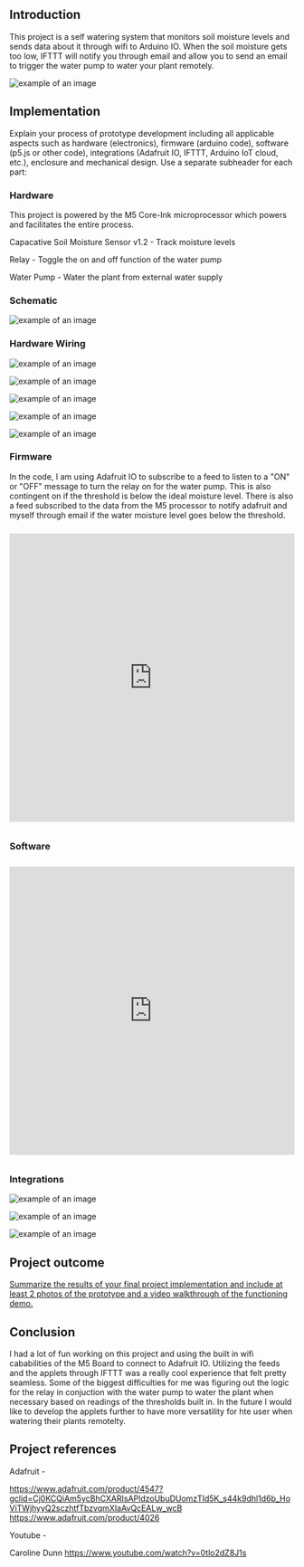## Introduction   

This project is a self watering system that monitors soil moisture levels and sends data about it through wifi to Arduino IO. When the soil moisture gets too low, IFTTT will notify you through email and allow you to send an email to trigger the water pump to water your plant remotely.

![example of an image](https://github.com/devinleejones/plant_IoT/blob/main/Photos/Soil_Sensor.png)

## Implementation   

Explain your process of prototype development including all applicable aspects such as hardware (electronics), firmware (arduino code), software (p5.js or other code), integrations (Adafruit IO, IFTTT, Arduino IoT cloud, etc.), enclosure and mechanical design.  Use a separate subheader for each part:

### Hardware

This project is powered by the M5 Core-Ink microprocessor which powers and facilitates the entire process.

Capacative Soil Moisture Sensor v1.2 - Track moisture levels

Relay - Toggle the on and off function of the water pump

Water Pump - Water the plant from external water supply

### Schematic   

![example of an image](https://github.com/devinleejones/plant_IoT/blob/main/Photos/Screen%20Shot%202022-12-16%20at%205.06.16%20PM.png)

### Hardware Wiring   

![example of an image](https://github.com/devinleejones/plant_IoT/blob/main/Photos/IMG_4305.jpg)

![example of an image](https://github.com/devinleejones/plant_IoT/blob/main/Photos/IMG_4306.jpg)

![example of an image](https://github.com/devinleejones/plant_IoT/blob/main/Photos/IMG_4307.jpg)

![example of an image](https://github.com/devinleejones/plant_IoT/blob/main/Photos/IMG_4310.jpg)

![example of an image](https://github.com/devinleejones/plant_IoT/blob/main/Photos/IMG_4312.jpg)

### Firmware   

In the code, I am using Adafruit IO to subscribe to a feed to listen to a "ON" or "OFF" message to turn the relay on for the water pump. This is also contingent on if the threshold is below the ideal moisture level. There is also a feed subscribed to the data from the M5 processor to notify adafruit and myself through email if the water moisture level goes below the threshold.

<iframe src=https://create.arduino.cc/editor/devinleejones/82c21e42-468c-42c4-834b-65c706918a46/preview?F=ReadMe.adoc?embed style="height:510px;width:100%;margin:10px 0" frameborder=0></iframe>

### Software   

<iframe src=https://create.arduino.cc/editor/devinleejones/82c21e42-468c-42c4-834b-65c706918a46/preview?F=ReadMe.adoc?embed style="height:510px;width:100%;margin:10px 0" frameborder=0></iframe>

### Integrations   

![example of an image](https://github.com/devinleejones/plant_IoT/blob/main/Photos/Screen%20Shot%202022-12-16%20at%205.27.53%20PM.png)

![example of an image](https://github.com/devinleejones/plant_IoT/blob/main/Photos/Screen%20Shot%202022-12-16%20at%205.28.04%20PM.png)

![example of an image](https://github.com/devinleejones/plant_IoT/blob/main/Photos/Screen%20Shot%202022-12-16%20at%205.28.42%20PM.png)


## Project outcome  

[Summarize the results of your final project implementation and include at least 2 photos of the prototype and a video walkthrough of the functioning demo.](https://youtube.com/shorts/DgtvGtQOz5Q?feature=share)

## Conclusion  

I had a lot of fun working on this project and using the built in wifi cababilities of the M5 Board to connect to Adafruit IO. Utilizing the feeds and the applets through IFTTT was a really cool experience that felt pretty seamless. Some of the biggest difficulties for me was figuring out the logic for the relay in conjuction with the water pump to water the plant when necessary based on readings of the thresholds built in. In the future I would like to develop the applets further to have more versatility for hte user when watering their plants remotelty. 

## Project references  

Adafruit -

https://www.adafruit.com/product/4547?gclid=Cj0KCQiAm5ycBhCXARIsAPldzoUbuDUomzTId5K_s44k9dhl1d6b_HoViTWjhyyQ2sczhtfTbzvqmXIaAvQcEALw_wcB
https://www.adafruit.com/product/4026

Youtube -

Caroline Dunn
https://www.youtube.com/watch?v=0tlo2dZ8J1s
